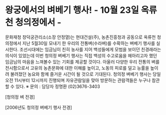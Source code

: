 # 왕궁에서의 벼베기 행사! - 10월 23일 옥류천 청의정에서 -

문화재청 창덕궁관리소(소장 안정열)는 현대건설(주), 농촌진흥청과 공동으로 옥류천 청의정에서 지난 5월30일 모내기 한 우리의 전통벼(수라벼)를 수확하는 벼베기 행사를 실시한다. 조선시대에는 임금님이 친히 농사를 지어 백성들에게 모범을 보이던 친경래라는 의식이 있었는데 이번 청의정 벼베기 행사는 직접 백성의 수고로움을 헤아리고자 했던 임금님의 마음을 느껴볼수 있는 기회를 제공할 것이다. 아울러 다양한 우리 전통의 벼를 전시함으로서 고유의 농촌문화에 대한 이해를 높이고, 노동의 피로를 덜고 능률을 높이려 불려졌던 농요와 함께 즐거운 시간이 될 것으로 기대된다. 청의정 벼베기 행사는 당일 오전 11시부터 12시까지 진행되며 자유관람일을 맞아 방문하는 관람객들은 누구나 참관할 수 있다.
※ 문의 : 담당자 정명환 (02)3676-3403

[청의정 벼 전경]

[2006년도 청의정 벼베기 행사 전경]
